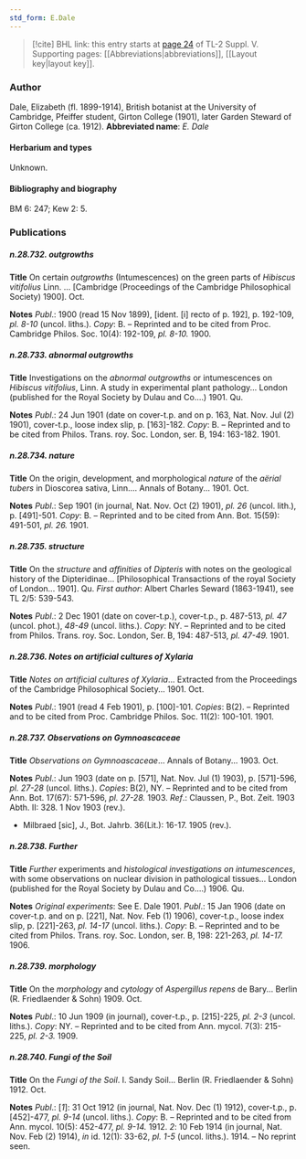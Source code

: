 ```yaml
---
std_form: E.Dale
---
```


> [!cite] BHL link: this entry starts at [page 24](https://www.biodiversitylibrary.org/page/33259070) of TL-2 Suppl. V.
> Supporting pages: [[Abbreviations|abbreviations]], [[Layout key|layout key]].

### Author

Dale, Elizabeth (fl. 1899-1914), British botanist at the University of Cambridge, Pfeiffer student, Girton College (1901), later Garden Steward of Girton College (ca. 1912). 
**Abbreviated name**: *E. Dale*

#### Herbarium and types

Unknown.

#### Bibliography and biography

BM 6: 247; Kew 2: 5.

### Publications

##### n.28.732. outgrowths

**Title**
On certain *outgrowths* (Intumescences) on the green parts of *Hibiscus vitifolius* Linn. ... \[Cambridge (Proceedings of the Cambridge Philosophical Society) 1900\]. Oct.

**Notes**
*Publ*.: 1900 (read 15 Nov 1899), \[ident. \[i\] recto of p. 192\], p. 192-109, *pl. 8-10* (uncol. liths.).
*Copy*: B. – Reprinted and to be cited from Proc. Cambridge Philos. Soc. 10(4): 192-109, *pl. 8-10.* 1900.

##### n.28.733. abnormal outgrowths

**Title**
Investigations on the *abnormal outgrowths* or intumescences on *Hibiscus vitifolius*, Linn. A study in experimental plant pathology... London (published for the Royal Society by Dulau and Co....) 1901. Qu.

**Notes**
*Publ*.: 24 Jun 1901 (date on cover-t.p. and on p. 163, Nat. Nov. Jul (2) 1901), cover-t.p., loose index slip, p. \[163\]-182. *Copy*: B. – Reprinted and to be cited from Philos. Trans. roy. Soc. London, ser. B, 194: 163-182. 1901.

##### n.28.734. nature

**Title**
On the origin, development, and morphological *nature* of the *aërial tubers* in Dioscorea sativa, Linn.... Annals of Botany... 1901. Oct.

**Notes**
*Publ*.: Sep 1901 (in journal, Nat. Nov. Oct (2) 1901), *pl. 26* (uncol. lith.), p. \[491\]-501. *Copy*: B. – Reprinted and to be cited from Ann. Bot. 15(59): 491-501, *pl. 26.* 1901.

##### n.28.735. structure

**Title**
On the *structure* and *affinities* of *Dipteris* with notes on the geological history of the Dipteridinae... \[Philosophical Transactions of the royal Society of London... 1901\]. Qu. *First author*: Albert Charles Seward (1863-1941), see TL 2/5: 539-543.

**Notes**
*Publ*.: 2 Dec 1901 (date on cover-t.p.), cover-t.p., p. 487-513, *pl. 47* (uncol. phot.), *48-49* (uncol. liths.). *Copy*: NY. – Reprinted and to be cited from Philos. Trans. roy. Soc. London, Ser. B, 194: 487-513, *pl. 47-49.* 1901.

##### n.28.736. Notes on artificial cultures of Xylaria

**Title**
*Notes on artificial cultures of Xylaria*... Extracted from the Proceedings of the Cambridge Philosophical Society... 1901. Oct.

**Notes**
*Publ*.: 1901 (read 4 Feb 1901), p. \[100\]-101. *Copies*: B(2). – Reprinted and to be cited from Proc. Cambridge Philos. Soc. 11(2): 100-101. 1901.

##### n.28.737. Observations on Gymnoascaceae

**Title**
*Observations on Gymnoascaceae*... Annals of Botany... 1903. Oct.

**Notes**
*Publ*.: Jun 1903 (date on p. \[571\], Nat. Nov. Jul (1) 1903), p. \[571\]-596, *pl. 27-28* (uncol. liths.). *Copies*: B(2), NY. – Reprinted and to be cited from Ann. Bot. 17(67): 571-596, *pl. 27-28.* 1903.
*Ref*.: Claussen, P., Bot. Zeit. 1903 Abth. II: 328. 1 Nov 1903 (rev.).
- Milbraed \[sic\], J., Bot. Jahrb. 36(Lit.): 16-17. 1905 (rev.).

##### n.28.738. Further

**Title**
*Further* experiments and *histological investigations on intumescences*, with some observations on nuclear division in pathological tissues... London (published for the Royal Society by Dulau and Co....) 1906. Qu.

**Notes**
*Original experiments*: See E. Dale 1901.
*Publ*.: 15 Jan 1906 (date on cover-t.p. and on p. \[221\], Nat. Nov. Feb (1) 1906), cover-t.p., loose index slip, p. \[221\]-263, *pl. 14-17* (uncol. liths.). *Copy*: B. – Reprinted and to be cited from Philos. Trans. roy. Soc. London, ser. B, 198: 221-263, *pl. 14-17.* 1906.

##### n.28.739. morphology

**Title**
On the *morphology* and *cytology* of *Aspergillus repens* de Bary... Berlin (R. Friedlaender & Sohn) 1909. Oct.

**Notes**
*Publ*.: 10 Jun 1909 (in journal), cover-t.p., p. \[215\]-225, *pl. 2-3* (uncol. liths.). *Copy*: NY. – Reprinted and to be cited from Ann. mycol. 7(3): 215-225, *pl. 2-3.* 1909.

##### n.28.740. Fungi of the Soil

**Title**
On the *Fungi of the Soil*. I. Sandy Soil... Berlin (R. Friedlaender & Sohn) 1912. Oct.

**Notes**
*Publ*.: \[*1*\]: 31 Oct 1912 (in journal, Nat. Nov. Dec (1) 1912), cover-t.p., p. \[452\]-477, *pl. 9-14* (uncol. liths.). *Copy*: B. – Reprinted and to be cited from Ann. mycol. 10(5): 452-477, *pl. 9-14.* 1912.
*2*: 10 Feb 1914 (in journal, Nat. Nov. Feb (2) 1914), *in* id. 12(1): 33-62, *pl. 1-5* (uncol. liths.). 1914. – No reprint seen.

